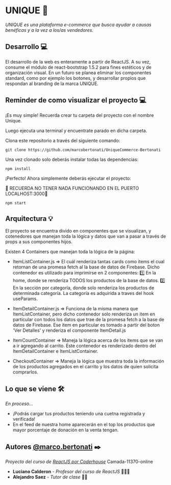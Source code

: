 # UNIQUE 🛒

_UNIQUE es una plataforma e-commerce que busca ayudar a causas benéficas y a la vez a los/as vendedores._

## Desarrollo 💻

El desarrollo de la web es enteramente a partir de ReactJS. A su vez, consume el módulo de react-bootstrap 1.5.2 para fines estéticos y de organización visual. En un futuro se planea eliminar los componentes standard, como por ejemplo los botones, y desarrollar propios que respondan al branding de la marca UNIQUE.

## Reminder de como visualizar el proyecto 💻

¡Es muy simple! Recuerda crear tu carpeta del proyecto con el nombre Unique. 

Luego ejecuta una terminal y encuentrate parado en dicha carpeta. 

Clona este repositorio a través del siguiente comando:

```
git clone https://github.com/marcobertonati/UniqueCommerce-Bertonati
```

Una vez clonado solo deberás instalar todas las dependencias:

```
npm install
```

¡Perfecto! Ahora simplemente deberás ejecutar el proyecto:

🚨 RECUERDA NO TENER NADA FUNCIONANDO EN EL PUERTO LOCALHOST:3000🚨

```
npm start
```

## Arquitectura 💡

El proyecto se encuentra divido en componentes que se visualizan, y cotenedores que manejan toda la lógica y datos que van a pasar a través de props a sus componentes hijos.

Existen 4 Containers que manejan toda la lógica de la página:

* ItemListContainer.js => El cuál renderiza tantas cards como items el cual retornan de una promesa fetch al la base de datos de Firebase. Dicho contenedor es utilizado para imprimirse en 2 componentes:
    1️⃣ En la home, donde se renderiza TODOS los productos de la base de datos.
    2️⃣ En la sección por categoría, donde solo renderiza los productos de determinada categoría. La categoría es adquirida a traves del hook useParams.

* ItemDetailContainer.js => Funciona de la misma manera que ItemListContainer, pero dicho contenedor solo renderiza un item en particular con todos los datos que trae de la promesa fetch a la base de datos de Firebase. Ese item en particular es tomado a partir del boton 'Ver Detalles' y renderiza el componente ItemDetail.js

* ItemCountContainer => Maneja la lógica acerca de los items que se van a ir agregando al carrito. Este contenedor es renderizado dentro del ItemDetailContainer e ItemListContainer. 

* CheckoutContainer => Maneja la lógica que muestra toda la información de los productos agregados en el carrito y los datos de quien solicita comprarlos.

## Lo que se viene 🛠️
_En proceso..._ 
* ¡Podrás cargar tus productos teniendo una cuetna registrada y verificada!
* En el feed de nuestra home aparecerán en el top los productos que mayor porcentaje de donación en la venta tengan.

## Autores [@marco.bertonati](https://www.linkedin.com/in/marcobertonati/) ✒️
_Proyecto del curso de [ReactJS por Coderhouse](https://www.coderhouse.com/online/reactjs)_
Camada-11370-online
* **Luciano Calderon** - *Profesor del curso de ReactJS* 👨🏻‍🏫
* **Alejandro Saez** - *Tutor de clase* 👨‍💻
